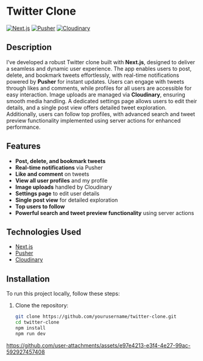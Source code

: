 # Twitter Clone

[![Next.js](https://img.shields.io/badge/Next.js-000000?style=for-the-badge&logo=nextdotjs&logoColor=white)](https://nextjs.org/)
[![Pusher](https://img.shields.io/badge/Pusher-000000?style=for-the-badge&logo=pusher&logoColor=white)](https://pusher.com/)
[![Cloudinary](https://img.shields.io/badge/Cloudinary-000000?style=for-the-badge&logo=cloudinary&logoColor=white)](https://cloudinary.com/)

## Description

I’ve developed a robust Twitter clone built with **Next.js**, designed to deliver a seamless and dynamic user experience. The app enables users to post, delete, and bookmark tweets effortlessly, with real-time notifications powered by **Pusher** for instant updates. Users can engage with tweets through likes and comments, while profiles for all users are accessible for easy interaction. Image uploads are managed via **Cloudinary**, ensuring smooth media handling. A dedicated settings page allows users to edit their details, and a single post view offers detailed tweet exploration. Additionally, users can follow top profiles, with advanced search and tweet preview functionality implemented using server actions for enhanced performance.

## Features

- **Post, delete, and bookmark tweets**
- **Real-time notifications** via Pusher
- **Like and comment** on tweets
- **View all user profiles** and my profile
- **Image uploads** handled by Cloudinary
- **Settings page** to edit user details
- **Single post view** for detailed exploration
- **Top users to follow**
- **Powerful search and tweet preview functionality** using server actions

## Technologies Used

- [Next.js](https://nextjs.org/)
- [Pusher](https://pusher.com/)
- [Cloudinary](https://cloudinary.com/)

## Installation

To run this project locally, follow these steps:

1. Clone the repository:
   ```bash
   git clone https://github.com/yourusername/twitter-clone.git
   cd twitter-clone
   npm install
   npm run dev
   ```

https://github.com/user-attachments/assets/e97e4213-e3f4-4e27-99ac-592927457408
